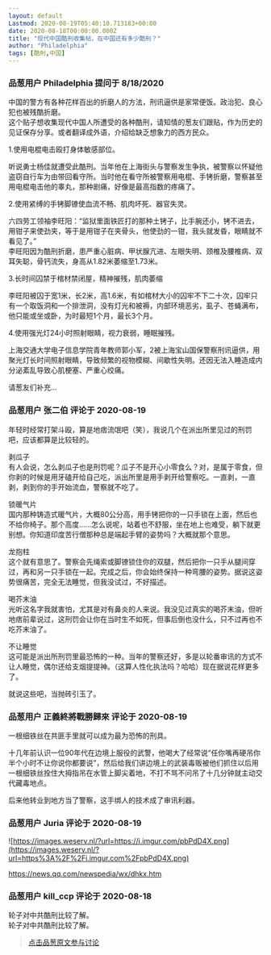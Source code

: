 ```yaml
---
layout: default
Lastmod: 2020-08-19T05:40:10.713183+00:00
date: 2020-08-18T00:00:00.000Z
title: "现代中国酷刑收集帖，在中国还有多少酷刑？"
author: "Philadelphia"
tags: [酷刑,中国]
---
```



### 品葱用户 **Philadelphia** 提问于 8/18/2020
    
中国的警方有各种花样百出的折磨人的方法，刑讯逼供是家常便饭。政治犯、良心犯也被残酷折磨。  
这个贴子想收集现代中国人所遭受的各种酷刑，请知情的葱友们跟贴，作为历史的见证保存分享。或者翻译成外语，介绍给缺乏想象力的西方民众。  
  
1.使用电棍电击殴打身体敏感部位。  
  
听说勇士杨佳就遭受此酷刑。当年他在上海街头与警察发生争执，被警察以怀疑他盗窃自行车为由带回看守所。当时他在看守所被警察用电棍、手铐折磨，警察甚至用电棍电击他的睾丸，那种剧痛，好像是最高指数的疼痛了。  
  
2.使用紧缚的手铐脚镣使血流不畅、肌肉坏死、器官失灵。  
  
六四劳工领袖李旺阳：“监狱里面铁匠打的那种土铐子，比手腕还小，铐不进去，用钳子来使劲夹，等于是用钳子在夹骨头，他使劲的一钳，我头就发昏，眼睛就不看见了。”  
李旺阳因为酷刑折磨，患严重心脏病、甲状腺亢进、左眼失明、颈椎及腰椎病、双耳失聪，骨钙流失，身高从1.82米萎缩至1.73米。  
  
3.长时间囚禁于棺材禁闭屋，精神摧残，肌肉萎缩  
  
李旺阳被囚于宽1米，长2米，高1.6米，有如棺材大小的囚牢不下二十次，囚牢只有一个取饭洞和一个排泄洞，没有灯光和被褥，内部环境恶劣，虱子、苍蝇满布，他只能或坐或卧，为时最短1个月，最长3个月。  
  
4.使用强光灯24小时照射眼睛，视力衰弱，睡眠摧残。  
  
上海交通大学电子信息学院青年教师郭小军，2被上海宝山国保警察刑讯逼供，用聚光灯长时间照射眼睛，导致频繁的视物模糊、间歇性失明。还因无法入睡造成内分泌紊乱导致心肌梗塞、严重心绞痛。  
  
  
请葱友们补充...
    
                

### 品葱用户 **张二伯** 评论于 2020-08-19
        
年轻时经常打架斗殴，算是地痞流氓吧（笑），我说几个在派出所里见过的刑罚吧，应该都算是比较轻的。  
  
剥瓜子  
有人会说，怎么剥瓜子也是刑罚呢？瓜子不是开心小零食么？对，是属于零食，但你剥的时候是用牙磕开给自己吃，派出所里是用手剥开给警察吃。一直剥，一直剥，剥到你的手开始流血，警察就不吃了。  
  
锁暖气片  
国内那种铸造式暖气片，大概80公分高，用手铐把你的一只手锁在上面，然后也不给你椅子。那个高度……怎么说呢，站着也不舒服，坐在地上也难受，躺下就更别想。你知道印度苦行僧那种总是端起手臂的姿势吗？大概就那个意思。  
  
龙抱柱  
这个就有意思了。警察会先绳索或脚镣锁住你的双腿，然后把你一只手从腿间穿过，再和另一只手锁在一起。完成之后，你会始终保持一种弯腰的姿势。据说这姿势很痛苦，完全无法睡觉，但我没试过，不好描述。  
  
喝芥末油  
光听这名字我就害怕，尤其是对有鼻炎的人来说。我没见过真实的喝芥末油，但听地痞前辈说过，这刑罚会让你在当时生不如死，但事后倒也没什么，只不过再也不吃芥末油了。  
  
不让睡觉  
这可能是派出所刑罚里最恐怖的一种。当年的警察还好，多是以轮番审讯的方式不让人睡觉，偶尔还给支烟提提神。（这算人性化执法吗？哈哈）现在据说花样更多了。  
  
就说这些吧，当抛砖引玉了。
        
                

### 品葱用户 **正義終將戰勝歸來** 评论于 2020-08-19
        
一根细铁丝在共匪手里就可以成为最为恐怖的刑具。  
  
十几年前认识一位90年代在边境上服役的武警，他喝大了经常说“任你嘴再硬吊你半个小时不让你说你都要说”，然后给我们讲边境上的武装毒贩被他们抓住以后用一根细铁丝拴住大拇指吊在水管上脚尖着地，不打不骂不问吊了十几分钟就主动交代藏毒地点。  
  
后来他转业到地方当了警察，这手绑人的技术成了审讯利器。
        
                

### 品葱用户 **Juria** 评论于 2020-08-19
        
![https://images.weserv.nl/?url=https://i.imgur.com/pbPdD4X.png](https://images.weserv.nl/?url=https%3A%2F%2Fi.imgur.com%2FpbPdD4X.png)  
  
  
  
  
https://news.qq.com/newspedia/wx/dhkx.htm
        
                

### 品葱用户 **kill_ccp** 评论于 2020-08-18
        
轮子对中共酷刑比较了解。  
轮子对中共酷刑比较了解。
        
                





> [点击品葱原文参与讨论](https://pincong.rocks/question/29973)


